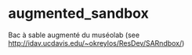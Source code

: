 augmented_sandbox
=================

Bac à sable augmenté du muséolab  (see http://idav.ucdavis.edu/~okreylos/ResDev/SARndbox/)
